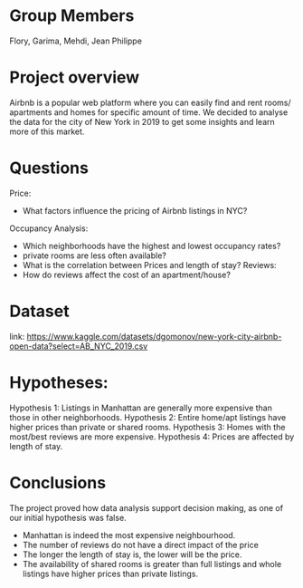 # Group Members
Flory, Garima, Mehdi, Jean Philippe

# Project overview
Airbnb is a popular web platform where you can easily find and rent rooms/ apartments and homes for specific amount of time. We decided to analyse the data for the city of New York in 2019 to get some insights and learn more of this market.

# Questions 

Price: 
- What factors influence the pricing of Airbnb listings in NYC?

Occupancy Analysis: 
- Which neighborhoods have the highest and lowest occupancy rates? 
- private rooms are less often available?
- What is the correlation between Prices and length of stay?
Reviews: 
- How do reviews affect the cost of an apartment/house?

# Dataset

link: https://www.kaggle.com/datasets/dgomonov/new-york-city-airbnb-open-data?select=AB_NYC_2019.csv 

# Hypotheses:
Hypothesis 1: Listings in Manhattan are generally more expensive than those in other neighborhoods.
Hypothesis 2: Entire home/apt listings have higher prices than private or shared rooms.
Hypothesis 3: Homes with the most/best reviews are more expensive. 
Hypothesis 4: Prices are affected by length of stay. 

# Conclusions
The project proved how data analysis support decision making, as one of our initial hypothesis was false.
- Manhattan is indeed the most expensive neighbourhood.
- The number of reviews do not have a direct impact of the price
- The longer the length of stay is, the lower will be the price.
- The availability of shared rooms is greater than full listings and whole listings have higher prices than private listings.
